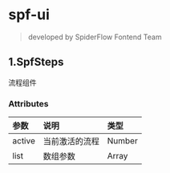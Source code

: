 # spf-ui
> developed by SpiderFlow Fontend Team
 
## 1.SpfSteps
流程组件

### Attributes

| 参数 | 说明 | 类型 |
| :-- | :-- | :-- |
| active | 当前激活的流程 | Number |
| list | 数组参数 | Array |

